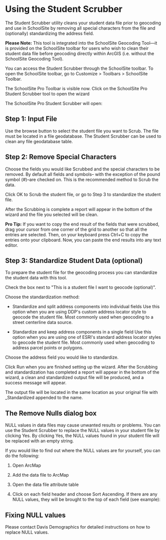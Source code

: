 # Using the Student Scrubber
The Student Scrubber utility cleans your student data file prior to geocoding and use in SchoolSite by removing all special characters from the file and (optionally) standardizing the address field.

 

**Please Note:**  This tool is integrated into the SchoolSite Geocoding Tool—it is provided on the SchoolSite toolbar for users who wish to clean their student data file before geocoding directly within ArcGIS (i.e. without the SchoolSite Geocoding Tool).

 

You can access the Student Scrubber through the SchoolSite toolbar. To open the SchoolSite toolbar, go to Customize > Toolbars > SchoolSite Toolbar.

The SchoolSite Pro Toolbar is visible now. Click on the SchoolSite Pro Student Scrubber tool to open the wizard

The SchoolSite Pro Student Scrubber will open:

## Step 1: Input File
Use the browse button to select the student file you want to Scrub. The file must be located in a file geodatabase.  The Student Scrubber can be used to clean any file geodatabase table.

## Step 2: Remove Special Characters
Choose the fields you would like Scrubbed and the special characters to be removed.  By default all fields and symbols– with the exception of the pound symbol (#)–are checked on.  This is the recommended method to Scrub the data.

Click OK to Scrub the student file, or go to Step 3 to standardize the student file.

 

After the Scrubbing is complete a report will appear in the bottom of the wizard and the file you selected will be clean.

**Pro Tip:** If you want to copy the end result of the fields that were scrubbed, drag your cursor from one corner of the grid to another so that all the entries are selected. Then, on your keyboard press Ctrl+C to copy the entries onto your clipboard. Now, you can paste the end results into any text editor.

 

## Step 3: Standardize Student Data (optional)
To prepare the student file for the geocoding process you can standardize the student data with this tool.

 

Check the box next to "This is a student file I want to geocode (optional)".

 

Choose the standardization method:

 

* Standardize and split address components into individual fields
Use this option when you are using DDP's custom address locator style to geocode the student file.  Most commonly used when geocoding to a street centerline data source.

* Standardize and keep address components in a single field
Use this option when you are using one of ESRI's standard address locator styles to geocode the student file.  Most commonly used when geocoding to address parcel points or polygons.

 

Choose the address field you would like to standardize.

Click Run when you are finished setting up the wizard. After the Scrubbing and standardization has completed a report will appear in the bottom of the wizard, a clean and standardized output file will be produced, and a success message will appear.

The output file will be located in the same location as your original file with _Standardized appended to the name.

## The Remove Nulls dialog box
NULL values in data files may cause unwanted results or problems. You can use the Student Scrubber to replace the NULL values in your student file by clicking Yes. By clicking Yes, the NULL values found in your student file will be replaced with an empty string.

 

If you would like to find out where the NULL values are for yourself, you can do the following:

 

1. Open ArcMap

2. Add the data file to ArcMap

3. Open the data file attribute table

4. Click on each field header and choose Sort Ascending. If there are any NULL values, they will be brought to the top of each field (see example):

## Fixing NULL values
Please contact Davis Demographics for detailed instructions on how to replace NULL values.
